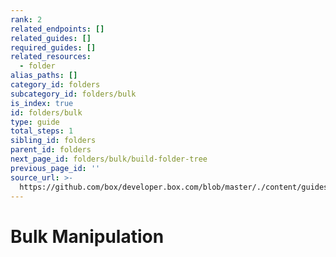 ```yaml
---
rank: 2
related_endpoints: []
related_guides: []
required_guides: []
related_resources:
  - folder
alias_paths: []
category_id: folders
subcategory_id: folders/bulk
is_index: true
id: folders/bulk
type: guide
total_steps: 1
sibling_id: folders
parent_id: folders
next_page_id: folders/bulk/build-folder-tree
previous_page_id: ''
source_url: >-
  https://github.com/box/developer.box.com/blob/master/./content/guides/folders/bulk/index.md
---
```


# Bulk Manipulation
